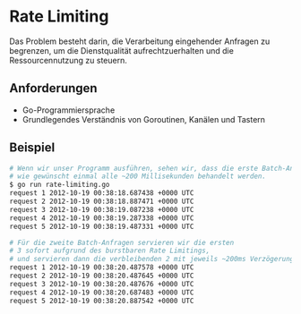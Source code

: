 # Rate Limiting

Das Problem besteht darin, die Verarbeitung eingehender Anfragen zu begrenzen, um die Dienstqualität aufrechtzuerhalten und die Ressourcennutzung zu steuern.

## Anforderungen

- Go-Programmiersprache
- Grundlegendes Verständnis von Goroutinen, Kanälen und Tastern

## Beispiel

```sh
# Wenn wir unser Programm ausführen, sehen wir, dass die erste Batch-Anfragen
# wie gewünscht einmal alle ~200 Millisekunden behandelt werden.
$ go run rate-limiting.go
request 1 2012-10-19 00:38:18.687438 +0000 UTC
request 2 2012-10-19 00:38:18.887471 +0000 UTC
request 3 2012-10-19 00:38:19.087238 +0000 UTC
request 4 2012-10-19 00:38:19.287338 +0000 UTC
request 5 2012-10-19 00:38:19.487331 +0000 UTC

# Für die zweite Batch-Anfragen servieren wir die ersten
# 3 sofort aufgrund des burstbaren Rate Limitings,
# und servieren dann die verbleibenden 2 mit jeweils ~200ms Verzögerung.
request 1 2012-10-19 00:38:20.487578 +0000 UTC
request 2 2012-10-19 00:38:20.487645 +0000 UTC
request 3 2012-10-19 00:38:20.487676 +0000 UTC
request 4 2012-10-19 00:38:20.687483 +0000 UTC
request 5 2012-10-19 00:38:20.887542 +0000 UTC
```
